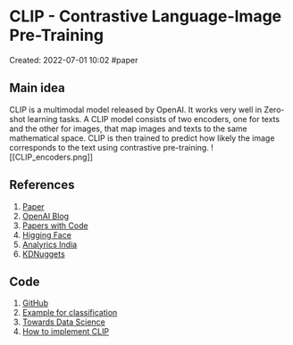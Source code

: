 # CLIP - Contrastive Language-Image Pre-Training
Created: 2022-07-01 10:02
#paper

## Main idea
CLIP is a multimodal model released by OpenAI. It works very well in Zero-shot learning tasks.
A CLIP model consists of two encoders, one for texts and the other for images, that map images and texts to the same mathematical space. CLIP is then trained to predict how likely the image corresponds to the text using contrastive pre-training.
![[CLIP_encoders.png]]

## References
1. [Paper](https://arxiv.org/pdf/2103.00020.pdf)
2. [OpenAI Blog](https://openai.com/blog/clip/)
3. [Papers with Code](https://paperswithcode.com/method/clip)
4. [Higging Face](https://huggingface.co/docs/transformers/model_doc/clip)
5. [Analyrics India](https://analyticsindiamag.com/how-clip-is-changing-computer-vision-as-we-know-it/)
6. [KDNuggets](https://www.kdnuggets.com/2021/03/beginners-guide-clip-model.html)

## Code
1. [GitHub](https://github.com/openai/CLIP)
2. [Example for classification](https://colab.research.google.com/drive/1LXla2q9MCRRI_kTjpvag2Vz-7EGLnki5#scrollTo=lOF3Feb7jrnu)
3. [Towards Data Science](https://towardsdatascience.com/linking-images-and-text-with-openai-clip-abb4bdf5dbd2)
4. [How to implement CLIP](https://towardsdatascience.com/simple-implementation-of-openai-clip-model-a-tutorial-ace6ff01d9f2)
